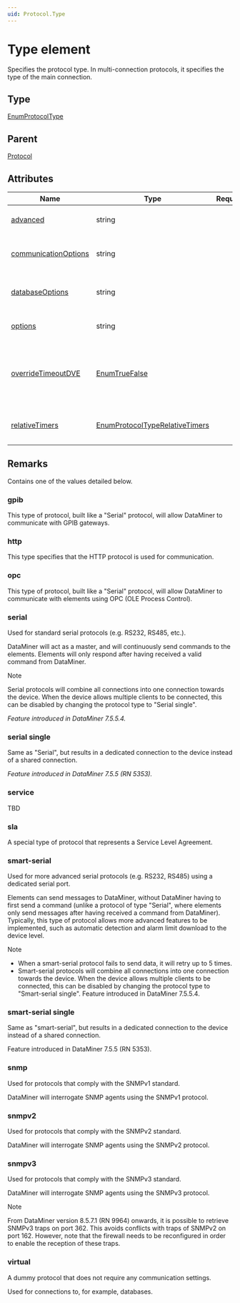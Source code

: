 ```yaml
---
uid: Protocol.Type
---
```


# Type element

Specifies the protocol type. In multi-connection protocols, it specifies the type of the main connection.

## Type

[EnumProtocolType](xref:Protocol-EnumProtocolType)

## Parent

[Protocol](xref:Protocol)

## Attributes

|Name|Type|Required|Description|
|--- |--- |--- |--- |
|[advanced](xref:Protocol.Type-advanced)|string||Specifies additional connections.|
|[communicationOptions](xref:Protocol.Type-communicationOptions)|string||Specifies a number of communication options.|
|[databaseOptions](xref:Protocol.Type-databaseOptions)|string||Specifies a number of database options.|
|[options](xref:Protocol.Type-options)|string||Specifies a number of options.|
|[overrideTimeoutDVE](xref:Protocol.Type-overrideTimeoutDVE)|[EnumTrueFalse](xref:Protocol-EnumTrueFalse)||Specifies whether the DVE will go into timeout when the main element is in timeout.|
|[relativeTimers](xref:Protocol.Type-relativeTimers)|[EnumProtocolTypeRelativeTimers](xref:Protocol-EnumProtocolTypeRelativeTimers)||*** No documentation available yet. ***|

## Remarks

Contains one of the values detailed below.

### gpib

This type of protocol, built like a "Serial" protocol, will allow DataMiner to communicate with GPIB gateways.

### http

This type specifies that the HTTP protocol is used for communication.

### opc

This type of protocol, built like a "Serial" protocol, will allow DataMiner to communicate with elements using OPC (OLE Process Control).

### serial

Used for standard serial protocols (e.g. RS232, RS485, etc.).

DataMiner will act as a master, and will continuously send commands to the elements. Elements will only respond after having received a valid command from DataMiner.

> [!NOTE]
> Serial protocols will combine all connections into one connection towards the device. When the device allows multiple clients to be connected, this can be disabled by changing the protocol type to "Serial single".

*Feature introduced in DataMiner 7.5.5.4.*

### serial single

Same as "Serial", but results in a dedicated connection to the device instead of a shared connection.

*Feature introduced in DataMiner 7.5.5 (RN 5353).*

### service

TBD

### sla

A special type of protocol that represents a Service Level Agreement.

### smart-serial

Used for more advanced serial protocols (e.g. RS232, RS485) using a dedicated serial port.

Elements can send messages to DataMiner, without DataMiner having to first send a command (unlike a protocol of type "Serial", where elements only send messages after having received a command from DataMiner). Typically, this type of protocol allows more advanced features to be implemented, such as automatic detection and alarm limit download to the device level.

> [!NOTE]
>
> - When a smart-serial protocol fails to send data, it will retry up to 5 times.
> - Smart-serial protocols will combine all connections into one connection towards the device. When the device allows multiple clients to be connected, this can be disabled by changing the protocol type to "Smart-serial single". Feature introduced in DataMiner 7.5.5.4.

### smart-serial single

Same as "smart-serial", but results in a dedicated connection to the device instead of a shared connection.

Feature introduced in DataMiner 7.5.5 (RN 5353).

### snmp

Used for protocols that comply with the SNMPv1 standard.

DataMiner will interrogate SNMP agents using the SNMPv1 protocol.

### snmpv2

Used for protocols that comply with the SNMPv2 standard.

DataMiner will interrogate SNMP agents using the SNMPv2 protocol.

### snmpv3

Used for protocols that comply with the SNMPv3 standard.

DataMiner will interrogate SNMP agents using the SNMPv3 protocol.

> [!NOTE]
> From DataMiner version 8.5.7.1 (RN 9964) onwards, it is possible to retrieve SNMPv3 traps on port 362. This avoids conflicts with traps of SNMPv2 on port 162. However, note that the firewall needs to be reconfigured in order to enable the reception of these traps.

### virtual

A dummy protocol that does not require any communication settings.

Used for connections to, for example, databases.
